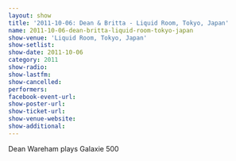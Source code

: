 ```yaml
---
layout: show
title: '2011-10-06: Dean & Britta - Liquid Room, Tokyo, Japan'
name: 2011-10-06-dean-britta-liquid-room-tokyo-japan
show-venue: 'Liquid Room, Tokyo, Japan'
show-setlist: 
show-date: 2011-10-06
category: 2011
show-radio: 
show-lastfm: 
show-cancelled: 
performers: 
facebook-event-url: 
show-poster-url: 
show-ticket-url: 
show-venue-website: 
show-additional: 
---
```


Dean Wareham plays Galaxie 500